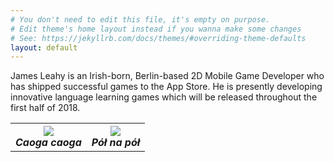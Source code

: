 ```yaml
---
# You don't need to edit this file, it's empty on purpose.
# Edit theme's home layout instead if you wanna make some changes
# See: https://jekyllrb.com/docs/themes/#overriding-theme-defaults
layout: default
---
```


James Leahy is an Irish-born, Berlin-based 2D Mobile Game Developer who has shipped successful games to the App Store. He is presently developing innovative language learning games which will be released throughout the first half of 2018.

<table style="width:100%" height="100%" cellspacing="25" cellpadding="0">
  <tr>
    <th align="center"><a href="{{page.url}}games/caogacaoga"><img src="{{site.url}}/assets/images/games/caogacaoga/icon.png"></a>
    <br><b><em>Caoga caoga</em></b></th>
    <th align="center"><a href="{{page.url}}games/polnapol"><img src="{{site.url}}/assets/images/games/polnapol/icon.png"></a>
    <br><b><em>Pół na pół</em></b></th>
  </tr>
</table>
<p></p>

As an audiovisual artist, James has performed internationally in Ireland, Germany, Italy, Poland, the United Kingdom and Ukraine. His artwork has been exhibited in Ireland and the United Kingdom.

James is an active educator who often conducts workshops in the Creative Coding sphere, especially *Programming for Artists*.

<table style="width:100%" height="100%" cellspacing="25" cellpadding="0">
  <tr>
    <th align="center"><a href="mailto:defuncart@gmail.com"><img src="{{site.url}}/assets/images/contact/email.png"></a></th>
    <th align="center"><a href="http://github.com/defuncart/"><img src="{{site.url}}/assets/images/contact/github.png"></a></th>
    <th align="center"><a href="http://defuncart.itch.io"><img src="{{site.url}}/assets/images/contact/itchio.png"></a></th>
    <th align="center"><a href="https://www.linkedin.com/in/jamesjleahy/"><img src="{{site.url}}/assets/images/contact/linkedin.png"></a></th>
    <th align="center"><a href="http://www.twitter.com/defuncart"><img src="{{site.url}}/assets/images/contact/twitter.png"></a></th>
  </tr>
</table>
